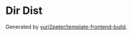# Dir Dist

Generated by [yuri2peter/template-frontend-build](https://github.com/yuri2peter/template-frontend-build).

